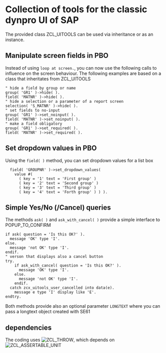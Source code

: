 # Collection of tools for the classic dynpro UI of SAP

The provided class ZCL_UITOOLS can be used via inheritance or as an instance.

## Manipulate screen fields in PBO

Instead of using `loop at screen.`, you can now use the following calls to influence on the screen behaviour. The following examples are based on a class that inheritates from ZCL_UITOOLS

    " hide a field by group or name
    group( 'GR1' )->hide( ).
    field( 'MATNR' )->hide( ).
    " hide a selection or a parameter of a report screen
    selection( 'S_MATNR' )->hide( ).
    " set fields to no-input
    group( 'GR1' )->set_noinput( ).
    field( 'MATNR' )->set_noinput( ).
    " make a field obligatory
    group( 'GR1' )->set_required( ).
    field( 'MATNR' )->set_required( ).

## Set dropdown values in PBO

Using the `field( )` method, you can set dropdown values for a list box

      field( 'GROUPNR' )->set_dropdown_values(
        value #(
          ( key = '1' text = 'First group' )
          ( key = '2' text = 'Second group' )
          ( key = '3' text = 'Third group' )
          ( key = '4' text = 'Forth group' ) ) ).

## Simple Yes/No (/Cancel) queries

The methods  `ask( )` and `ask_with_cancel( )` provide a simple interface to POPUP_TO_CONFIRM

    if ask( question = 'Is this OK?' ).
      message 'OK' type 'I'.
    else.
      message 'not OK' type 'I'.
    endif.
    " verson that displays also a cancel button
    try.
        if ask_with_cancel( question = 'Is this OK?' ).
          message 'OK' type 'I'.
        else.
          message 'not OK' type 'I'.
        endif.
      catch zcx_uitools_user_cancelled into data(e).
        message e type 'I' display like 'E'.
    endtry.

Both methods provide also an optional parameter `LONGTEXT` where you can pass a longtext object created with SE61

## dependencies

The coding uses ![ZCL_THROW](https://github.com/abapify/throw), which depends on ![ZCL_ASSERTABLE_UNIT](https://github.com/abapify/assert)
